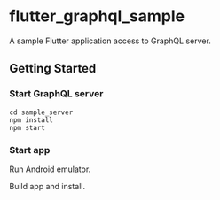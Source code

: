 # flutter_graphql_sample

A sample Flutter application access to GraphQL server. 

## Getting Started

### Start GraphQL server

```shell script
cd sample_server
npm install
npm start
```

### Start app

Run Android emulator.

Build app and install.
